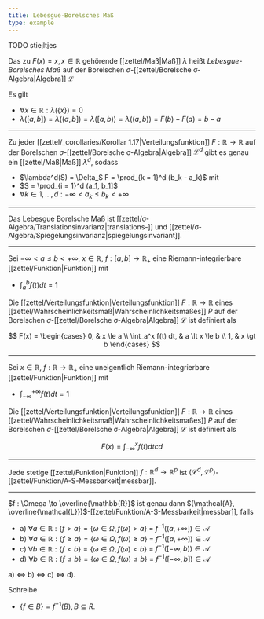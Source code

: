 ```yaml
---
title: Lebesgue-Borelsches Maß
type: example
---
```


TODO stiejltjes

Das zu $F(x) = x, x \in \mathbb{R}$ gehörende [[zettel/Maß|Maß]] $\lambda$ heißt *Lebesgue-Borelsches Maß* auf der Borelschen $\sigma$-[[zettel/Borelsche σ-Algebra|Algebra]] $\mathcal{L}$

Es gilt
- $\forall x \in \mathbb{R} : \lambda(\{ x \}) = 0$
- $\lambda([a, b]) = \lambda((a, b]) = \lambda([a, b)) = \lambda((a, b)) = F(b) - F(a) = b - a$

---

Zu jeder [[zettel/_corollaries/Korollar 1.17|Verteilungsfunktion]] $F : \mathbb{R} \to \mathbb{R}$ auf der Borelschen $\sigma$-[[zettel/Borelsche σ-Algebra|Algebra]] $\mathcal{L}^d$ gibt es genau ein [[zettel/Maß|Maß]] $\lambda^d$, sodass
- $\lambda^d(S) = \Delta_S F = \prod_{k = 1}^d (b_k - a_k)$ mit
- $S = \prod_{i = 1}^d (a_1, b_1]$
- $\forall k \in {1, \dots, d} : -\infty \lt a_k \le b_k \lt +\infty$

---

Das Lebesgue Borelsche Maß ist [[zettel/σ-Algebra/Translationsinvarianz|translations-]] und [[zettel/σ-Algebra/Spiegelungsinvarianz|spiegelungsinvariant]].

---

Sei $-\infty \lt a \le b \lt +\infty$, $x \in \mathbb{R}$, $f : [a, b] \to \mathbb{R}_+$ eine Riemann-integrierbare [[zettel/Funktion|Funktion]] mit
- $\int_a^b f(t) dt = 1$

Die [[zettel/Verteilungsfunktion|Verteilungsfunktion]] $F : \mathbb{R} \to \mathbb{R}$ eines [[zettel/Wahrscheinlichkeitsmaß|Wahrscheinlichkeitsmaßes]] $P$ auf der Borelschen $\sigma$-[[zettel/Borelsche σ-Algebra|Algebra]] $\mathcal{L}$ ist definiert als

$$
	F(x) = \begin{cases}
		0, & x \le a \\
		\int_a^x f(t) dt, & a \lt x \le b \\
		1, & x \gt b
	\end{cases}
$$

---

Sei $x \in \mathbb{R}$, $f : \mathbb{R} \to \mathbb{R}_+$ eine uneigentlich Riemann-integrierbare [[zettel/Funktion|Funktion]] mit
- $\int_{-\infty}^{+\infty} f(t) dt = 1$

Die [[zettel/Verteilungsfunktion|Verteilungsfunktion]] $F : \mathbb{R} \to \mathbb{R}$ eines [[zettel/Wahrscheinlichkeitsmaß|Wahrscheinlichkeitsmaßes]] $P$ auf der Borelschen $\sigma$-[[zettel/Borelsche σ-Algebra|Algebra]] $\mathcal{L}$ ist definiert als

$$
	F(x) = \int_{-\infty}^x f(t) dtcd
$$

---

Jede stetige [[zettel/Funktion|Funktion]] $f : \mathbb{R}^d \to \mathbb{R}^p$ ist $(\mathcal{L}^d, \mathcal{L}^p)$-[[zettel/Funktion/A-S-Messbarkeit|messbar]].

---

$f : \Omega \to \overline{\mathbb{R}}$ ist genau dann $(\mathcal{A}, \overline{\mathcal{L}})$-[[zettel/Funktion/A-S-Messbarkeit|messbar]], falls
- a) $\forall a \in \mathbb{R} : \{ f \gt a \} = \{ \omega \in \Omega, f(\omega) \gt a \}$ = $f^{-1}((a, +\infty]) \in \mathcal{A}$
- b) $\forall a \in \mathbb{R} : \{ f \ge a \} = \{ \omega \in \Omega, f(\omega) \ge a \}$ = $f^{-1}([a, +\infty]) \in \mathcal{A}$
- c) $\forall b \in \mathbb{R} : \{ f \lt b \} = \{ \omega \in \Omega, f(\omega) \lt b \}$ = $f^{-1}([-\infty, b)) \in \mathcal{A}$
- d) $\forall b \in \mathbb{R} : \{ f \le b \} = \{ \omega \in \Omega, f(\omega) \le b \}$ = $f^{-1}([-\infty, b]) \in \mathcal{A}$

a) $\iff$ b) $\iff$ c) $\iff$ d).

Schreibe
- $\{ f \in B \} = f^{-1}(B), B \subseteq R$.